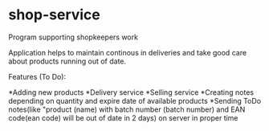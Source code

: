 # shop-service
Program supporting shopkeepers work

Application helps to maintain continous in deliveries and take good care about products running out of date.

Features (To Do):

*Adding new products
*Delivery service
*Selling service
*Creating notes depending on quantity and expire date of available products
*Sending ToDo notes(like "product (name) with batch number (batch number) and EAN code(ean code) will be out of date in 2 days) on server in proper time
